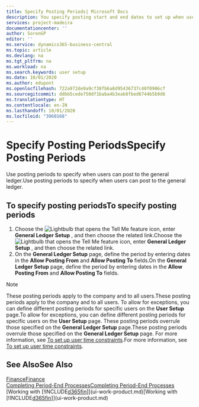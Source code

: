 ```yaml
---
title: Specify Posting Periods| Microsoft Docs
description: You specify posting start and end dates to set up when users can post to the general ledger.
services: project-madeira
documentationcenter: ''
author: SorenGP
editor: ''
ms.service: dynamics365-business-central
ms.topic: article
ms.devlang: na
ms.tgt_pltfrm: na
ms.workload: na
ms.search.keywords: user setup
ms.date: 10/01/2020
ms.author: edupont
ms.openlocfilehash: 722a972de9a9cf38fb6a8d95436737c40f0906cf
ms.sourcegitcommit: ddbb5cede750df1baba4b3eab8fbed6744b5b9d6
ms.translationtype: HT
ms.contentlocale: en-IN
ms.lasthandoff: 10/01/2020
ms.locfileid: "3960168"
---
```

# <a name="specify-posting-periods"></a><span data-ttu-id="7e465-103">Specify Posting Periods</span><span class="sxs-lookup"><span data-stu-id="7e465-103">Specify Posting Periods</span></span>
<span data-ttu-id="7e465-104">Use posting periods to specify when users can post to the general ledger.</span><span class="sxs-lookup"><span data-stu-id="7e465-104">Use posting periods to specify when users can post to the general ledger.</span></span>  

## <a name="to-specify-posting-periods"></a><span data-ttu-id="7e465-105">To specify posting periods</span><span class="sxs-lookup"><span data-stu-id="7e465-105">To specify posting periods</span></span>
1. <span data-ttu-id="7e465-106">Choose the ![Lightbulb that opens the Tell Me feature](media/ui-search/search_small.png "Tell me what you want to do") icon, enter **General Ledger Setup** , and then choose the related link.</span><span class="sxs-lookup"><span data-stu-id="7e465-106">Choose the ![Lightbulb that opens the Tell Me feature](media/ui-search/search_small.png "Tell me what you want to do") icon, enter **General Ledger Setup** , and then choose the related link.</span></span>  
2. <span data-ttu-id="7e465-107">On the **General Ledger Setup** page, define the period by entering dates in the **Allow Posting From** and **Allow Posting To** fields.</span><span class="sxs-lookup"><span data-stu-id="7e465-107">On the **General Ledger Setup** page, define the period by entering dates in the **Allow Posting From** and **Allow Posting To** fields.</span></span>  

> [!NOTE]  
>   <span data-ttu-id="7e465-108">These posting periods apply to the company and to all users.</span><span class="sxs-lookup"><span data-stu-id="7e465-108">These posting periods apply to the company and to all users.</span></span> <span data-ttu-id="7e465-109">To allow for exceptions, you can define different posting periods for specific users on the **User Setup** page.</span><span class="sxs-lookup"><span data-stu-id="7e465-109">To allow for exceptions, you can define different posting periods for specific users on the **User Setup** page.</span></span> <span data-ttu-id="7e465-110">These posting periods overrule those specified on the **General Ledger Setup** page.</span><span class="sxs-lookup"><span data-stu-id="7e465-110">These posting periods overrule those specified on the **General Ledger Setup** page.</span></span> <span data-ttu-id="7e465-111">For more information, see [To set up user time constraints](ui-define-granular-permissions.md#to-set-up-user-time-constraints).</span><span class="sxs-lookup"><span data-stu-id="7e465-111">For more information, see [To set up user time constraints](ui-define-granular-permissions.md#to-set-up-user-time-constraints).</span></span>

## <a name="see-also"></a><span data-ttu-id="7e465-112">See Also</span><span class="sxs-lookup"><span data-stu-id="7e465-112">See Also</span></span>
[<span data-ttu-id="7e465-113">Finance</span><span class="sxs-lookup"><span data-stu-id="7e465-113">Finance</span></span>](finance.md)  
[<span data-ttu-id="7e465-114">Completing Period-End Processes</span><span class="sxs-lookup"><span data-stu-id="7e465-114">Completing Period-End Processes</span></span>](year-how-complete-period-end-processes.md)  
<span data-ttu-id="7e465-115">[Working with [!INCLUDE[d365fin](includes/d365fin_md.md)]](ui-work-product.md)</span><span class="sxs-lookup"><span data-stu-id="7e465-115">[Working with [!INCLUDE[d365fin](includes/d365fin_md.md)]](ui-work-product.md)</span></span>
